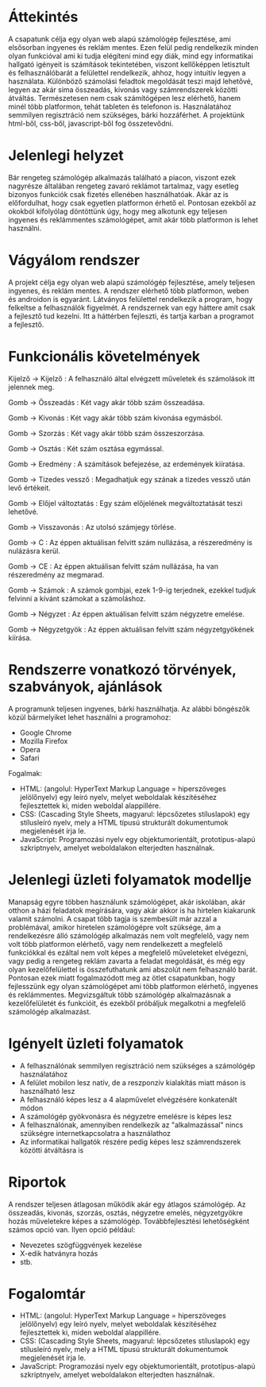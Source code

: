 # Áttekintés

A csapatunk célja egy olyan web alapú számológép fejlesztése, ami elsősorban ingyenes és reklám mentes.
Ezen felül pedig rendelkezik minden olyan funkcióval ami ki tudja elégíteni mind egy diák, mind egy informatikai hallgató igényeit is számítások tekintetében, viszont kellőképpen letisztult és felhasználóbarát a felülettel rendelkezik, ahhoz, hogy intuitív legyen a használata.
Különböző számolási feladtok megoldását teszi majd lehetővé, legyen az akár sima összeadás, kivonás vagy számrendszerek közötti átváltás.
Természetesen nem csak számítógépen lesz elérhető, hanem minél több platformon, tehát tableten és telefonon is.
Használatához semmilyen regisztráció nem szükséges, bárki hozzáférhet.
A projektünk html-ből, css-ből, javascript-ből fog összetevődni.

# Jelenlegi helyzet

Bár rengeteg számológép alkalmazás található a piacon, viszont ezek nagyrésze általában rengeteg zavaró reklámot tartalmaz, vagy esetleg bizonyos funkciók csak fizetés ellenében használhatóak.
Akár az is előfordulhat, hogy csak egyetlen platformon érhető el.
Pontosan ezekből az okokból kifolyólag döntöttünk úgy, hogy meg alkotunk egy teljesen ingyenes és reklámmentes számológépet, amit akár több platformon is lehet használni.

# Vágyálom rendszer

A projekt célja egy olyan web alapú számológép fejlesztése, amely teljesen ingyenes, és reklám mentes.
A rendszer elérhető több platformon, weben és androidon is egyaránt.
Látványos felülettel rendelkezik a program, hogy felkeltse a felhasználók
figyelmét.
A rendszernek van egy háttere amit csak a fejlesztő tud kezelni.
Itt a háttérben fejleszti, és tartja karban a programot a fejlesztő.

# Funkcionális követelmények

Kijelző -> Kijelző : A felhasználó által elvégzett műveletek és számolások itt jelennek meg.

Gomb -> Összeadás : Két vagy akár több szám összeadása.

Gomb -> Kivonás : Két vagy akár több szám kivonása egymásból.

Gomb -> Szorzás : Két vagy akár több szám összeszorzása.

Gomb -> Osztás : Két szám osztása egymással.

Gomb -> Eredmény : A számítások befejezése, az erdemények kiíratása.

Gomb -> Tizedes vessző : Megadhatjuk egy szának a tizedes vessző után levő értékeit.

Gomb -> Előjel változtatás : Egy szám előjelének megváltoztatását teszi lehetővé.

Gomb -> Visszavonás : Az utolsó számjegy törlése.

Gomb -> C : Az éppen aktuálisan felvitt szám nullázása, a részeredmény is nulázásra kerül.

Gomb -> CE : Az éppen aktuálisan felvitt szám nullázása, ha van részeredmény az megmarad.

Gomb -> Számok : A számok gombjai, ezek 1-9-ig terjednek, ezekkel tudjuk felvinni a kívánt számokat a számoláshoz.

Gomb -> Négyzet : Az éppen aktuálisan felvitt szám négyzetre emelése.

Gomb -> Négyzetgyök : Az éppen aktuálisan felvitt szám négyzetgyökének kiírása.

# Rendszerre vonatkozó törvények, szabványok, ajánlások

A programunk teljesen ingyenes, bárki használhatja.
Az alábbi böngészők közül bármelyiket lehet használni a programohoz:
 - Google Chrome
 - Mozilla Firefox
 - Opera
 - Safari
 
 Fogalmak:
- HTML: (angolul: HyperText Markup Language = hiperszöveges jelölőnyelv) egy leíró nyelv, melyet weboldalak készítéséhez fejlesztettek ki, miden weboldal alappillére.
- CSS: (Cascading Style Sheets, magyarul: lépcsőzetes stíluslapok)  egy stílusleíró nyelv, mely a HTML típusú strukturált dokumentumok megjelenését írja le.
- JavaScript: Programozási nyelv egy objektumorientált, prototípus-alapú szkriptnyelv, amelyet weboldalakon elterjedten használnak.

# Jelenlegi üzleti folyamatok modellje

Manapság egyre többen használunk számológépet, akár iskolában, akár otthon a házi feladatok megírására, vagy akár akkor is ha hirtelen kiakarunk valamit számolni.
A csapat több tagja is szembesült már azzal a problémával, amikor hiretelen számológépre volt szüksége, ám a rendelkezésre álló számológép alkalmazás nem volt megfelelő, vagy nem volt több platformon elérhető, vagy nem rendelkezett a megfelelő funkciókkal és ezáltal nem volt képes a megfelelő műveleteket elvégezni, vagy pedig a rengeteg reklám zavarta a feladat megoldását, és még egy olyan kezelőfelülettel is összefuthatunk ami abszolút nem felhasználó barát.
Pontosan ezek miatt fogalmazódott meg az ötlet csapatunkban, hogy fejlesszünk egy olyan számológépet ami több platformon elérhető, ingyenes és reklámmentes.
Megvizsgáltuk több számológép alkalmazásnak a kezelőfelületét és funkcióit, és ezekből próbáljuk megalkotni a megfelelő számológép alkalmazást.

# Igényelt üzleti folyamatok

- A felhasználónak semmilyen regisztráció nem szükséges a számológép használatához
- A felület mobilon lesz natív, de a reszponzív kialakítás miatt máson is használható lesz
- A felhasználó képes lesz a 4 alapművelet elvégzésére konkatenált módon
- A számológép gyökvonásra és négyzetre emelésre is képes lesz
- A felhasználónak, amennyiben rendelkezik az "alkalmazással" nincs szükségre internetkapcsolatra a használathoz
- Az informatikai hallgatók részére pedig képes lesz számrendszerek közötti átváltásra is

# Riportok

A rendszer teljesen átlagosan működik akár egy átlagos számológép.
Az összeadás, kivonás, szorzás, osztás, négyzetre emelés, négyzetgyökre hozás műveletekre képes a számológép.
Továbbfejlesztési lehetőségként számos opció van.
Ilyen opció például:
 - Nevezetes szögfüggvények kezelése
 - X-edik hatványra hozás
 - stb.
 
# Fogalomtár

- HTML: (angolul: HyperText Markup Language = hiperszöveges jelölőnyelv) egy leíró nyelv, melyet weboldalak készítéséhez fejlesztettek ki, miden weboldal alappillére.
- CSS: (Cascading Style Sheets, magyarul: lépcsőzetes stíluslapok)  egy stílusleíró nyelv, mely a HTML típusú strukturált dokumentumok megjelenését írja le.
- JavaScript: Programozási nyelv egy objektumorientált, prototípus-alapú szkriptnyelv, amelyet weboldalakon elterjedten használnak.